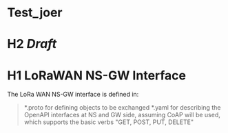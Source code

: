 # Test_joer
# H2 *Draft*
# H1 LoRaWAN NS-GW Interface

The LoRa WAN NS-GW interface is defined in:

> *.proto for defining objects to be exchanged
> *.yaml for describing the OpenAPI interfaces at NS and GW side, assuming CoAP will be used, which supports 
   the basic verbs "GET, POST, PUT, DELETE"
